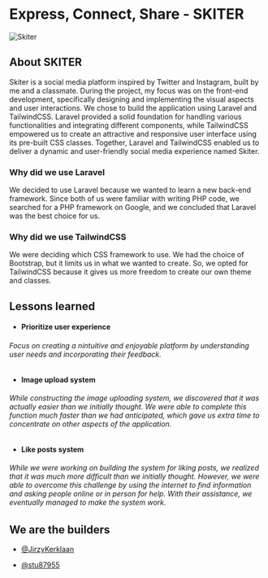 
# Express, Connect, Share - SKITER

![Skiter](https://87252.stu.sd-lab.nl/GitHub/Skiter.PNG)

## About SKITER
Skiter is a social media platform inspired by Twitter and Instagram, built by me and a classmate. During the project, my focus was on the front-end development, specifically designing and implementing the visual aspects and user interactions. We chose to build the application using Laravel and TailwindCSS. Laravel provided a solid foundation for handling various functionalities and integrating different components, while TailwindCSS empowered us to create an attractive and responsive user interface using its pre-built CSS classes. Together, Laravel and TailwindCSS enabled us to deliver a dynamic and user-friendly social media experience named Skiter.


### Why did we use Laravel

We decided to use Laravel because we wanted to learn a new back-end framework. Since both of us were familiar with writing PHP code, we searched for a PHP framework on Google, and we concluded that Laravel was the best choice for us.


### Why did we use TailwindCSS

We were deciding which CSS framework to use. We had the choice of Bootstrap, but it limits us in what we wanted to create. So, we opted for TailwindCSS because it gives us more freedom to create our own theme and classes.

## Lessons learned

* #### Prioritize user experience 
###### Focus on creating a nintuitive and enjoyable platform by understanding user needs and incorporating their feedback.

* #### Image upload system
###### While constructing the image uploading system, we discovered that it was actually easier than we initially thought. We were able to complete this function much faster than we had anticipated, which gave us extra time to concentrate on other aspects of the application.

* #### Like posts system
###### While we were working on building the system for liking posts, we realized that it was much more difficult than we initially thought. However, we were able to overcome this challenge by using the internet to find information and asking people online or in person for help. With their assistance, we eventually managed to make the system work.

## We are the builders

- [@JirzyKerklaan](https://www.github.com/Jirzykerklaan)

- [@stu87955](https://www.github.com/stu87955)
